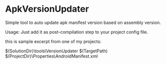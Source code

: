 # ApkVersionUpdater
Simple tool to auto update apk manifest version based on assembly version.

Usage:
Just add it as post-compilation step to your project config file.

this is sample excerpt from one of my projects:

  <PropertyGroup>
    <PostBuildEvent>$(SolutionDir)\tools\VersionUpdater $(TargetPath) $(ProjectDir)\Properties\AndroidManifest.xml</PostBuildEvent>
  </PropertyGroup>
